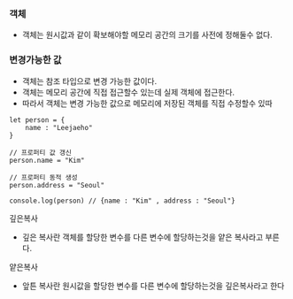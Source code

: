 ### 객체

- 객체는 원시값과 같이 확보해야할 메모리 공간의 크기를 사전에 정해둘수 없다.


### 변경가능한 값

- 객체는 참조 타입으로 변경 가능한 값이다.
- 객체는 메모리 공간에 직접 접근할수 있는데 실제 객체에 접근한다.
- 따라서 객체는 변경 가능한 값으로 메모리에 저장된 객체를 직접 수정할수 있따 

```
let person = {
    name : "Leejaeho"
}

// 프로퍼티 값 갱신 
person.name = "Kim"

// 프로퍼티 동적 생성 
person.address = "Seoul"

console.log(person) // {name : "Kim" , address : "Seoul"}
```

깊은복사 
- 깊은 복사란 객체를 할당한 변수를 다른 변수에 할당하는것을 얕은 복사라고 부른다.
 
얕은복사
- 앞튼 복사란 원시값을 할당한 변수를 다른 변수에 할당하는것을 깊은복사라고 한다